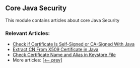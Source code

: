 ## Core Java Security

This module contains articles about core Java Security

### Relevant Articles:
- [Check if Certificate Is Self-Signed or CA-Signed With Java](https://www.baeldung.com/java-check-certificate-sign)
- [Extract CN From X509 Certificate in Java](https://www.baeldung.com/java-extract-common-name-x509-certificate)
- [Check Certificate Name and Alias in Keystore File](https://www.baeldung.com/java-keystore-check-certificate-name-alias)
- More articles: [[<-- prev]](/core-java-modules/core-java-security-3)
